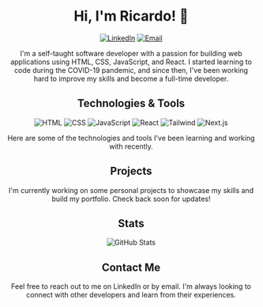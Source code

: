 <h1 align="center">Hi, I'm Ricardo! 👋</h1>
<p align="center">
  <a href="https://www.linkedin.com/in/yourprofile/" target="_blank"><img alt="LinkedIn" src="https://img.shields.io/badge/-LinkedIn-blue?style=flat-square&logo=Linkedin&logoColor=white&link=https://www.linkedin.com/in"></a>
  <a href="mailto:youremail@example.com" target="_blank"><img alt="Email" src="https://img.shields.io/badge/-Email-%23C14438?style=flat-square&logo=Gmail&logoColor=white"></a>
</p>

<p align="center">I'm a self-taught software developer with a passion for building web applications using HTML, CSS, JavaScript, and React. I started learning to code during the COVID-19 pandemic, and since then, I've been working hard to improve my skills and become a full-time developer.</p>

<h2 align="center">Technologies & Tools</h2>

<p align="center">
  <img alt="HTML" src="https://img.shields.io/badge/-HTML-E34F26?style=flat-square&logo=HTML5&logoColor=white">
  <img alt="CSS" src="https://img.shields.io/badge/-CSS-1572B6?style=flat-square&logo=CSS3&logoColor=white">
  <img alt="JavaScript" src="https://img.shields.io/badge/-JavaScript-F7DF1E?style=flat-square&logo=JavaScript&logoColor=black">
  <img alt="React" src="https://img.shields.io/badge/-React-61DAFB?style=flat-square&logo=React&logoColor=black">
  <img alt="Tailwind" src="https://img.shields.io/badge/-Tailwind-38B2AC?style=flat-square&logo=Tailwind-CSS&logoColor=white">
  <img alt="Next.js" src="https://img.shields.io/badge/-Next.js-000000?style=flat-square&logo=Next.js&logoColor=white">
</p>

<p align="center">Here are some of the technologies and tools I've been learning and working with recently.</p>

<h2 align="center">Projects</h2>

<p align="center">I'm currently working on some personal projects to showcase my skills and build my portfolio. Check back soon for updates!</p>

<h2 align="center">Stats</h2>

<p align="center"><img alt="GitHub Stats" src="https://github-readme-stats.vercel.app/api?username=ricardobdev&show_icons=true"></p>

<h2 align="center">Contact Me</h2>

<p align="center">Feel free to reach out to me on LinkedIn or by email. I'm always looking to connect with other developers and learn from their experiences.</p>

